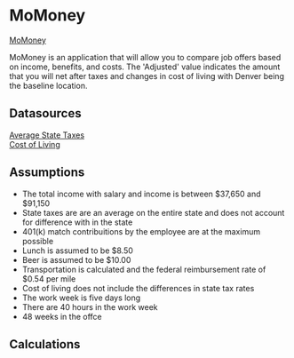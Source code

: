 # MoMoney 

[MoMoney](https://mo-money-2f924.firebaseapp.com/)

MoMoney is an application that will allow you to compare job offers based on income, benefits, and costs. The 'Adjusted' value indicates the amount that you will net after taxes and changes in cost of living with Denver being the baseline location.

## Datasources

[Average State Taxes](https://wallethub.com/edu/best-worst-states-to-be-a-taxpayer/2416/)<br />
[Cost of Living](https://www.missourieconomy.org/indicators/cost_of_living/index.stm)

## Assumptions

* The total income with salary and income is between $37,650 and $91,150
* State taxes are are an average on the entire state and does not account for difference with in the state
* 401(k) match contribuitions by the employee are at the maximum possible
* Lunch is assumed to be $8.50
* Beer is assumed to be $10.00
* Transportation is calculated and the federal reimbursement rate of $0.54 per mile
* Cost of living does not include the differences in state tax rates
* The work week is five days long
* There are 40 hours in the work week
* 48 weeks in the offce

## Calculations
